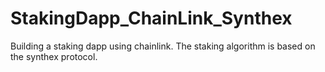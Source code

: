# StakingDapp_ChainLink_Synthex
Building a staking dapp using chainlink. The staking algorithm is based on the synthex protocol.

